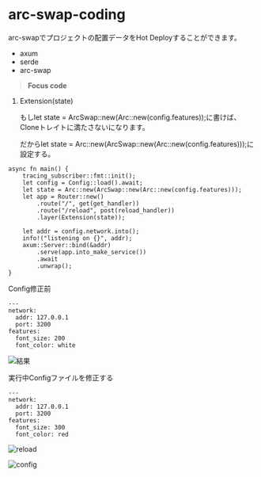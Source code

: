 # arc-swap-coding
arc-swapでプロジェクトの配置データをHot Deployすることができます。

- axum
- serde
- arc-swap



>  **Focus code**

1. Extension(state)

   もしlet state = ArcSwap::new(Arc::new(config.features));に書けば、Cloneトレイトに満たさないになります。

   だからlet state = Arc::new(ArcSwap::new(Arc::new(config.features)));に設定する。

```
async fn main() {
    tracing_subscriber::fmt::init();
    let config = Config::load().await;
    let state = Arc::new(ArcSwap::new(Arc::new(config.features)));
    let app = Router::new()
        .route("/", get(get_handler))
        .route("/reload", post(reload_handler))
        .layer(Extension(state));

    let addr = config.network.into();
    info!("listening on {}", addr);
    axum::Server::bind(&addr)
        .serve(app.into_make_service())
        .await
        .unwrap();
}
```



Config修正前

```
---
network:
  addr: 127.0.0.1
  port: 3200
features:
  font_size: 200
  font_color: white

```

![結果](https://s1.imagehub.cc/images/2022/10/14/3.png)

実行中Configファイルを修正する

```
---
network:
  addr: 127.0.0.1
  port: 3200
features:
  font_size: 300
  font_color: red

```

![reload](https://s1.imagehub.cc/images/2022/10/14/4.png)

![config](https://s1.imagehub.cc/images/2022/10/14/5.png)

